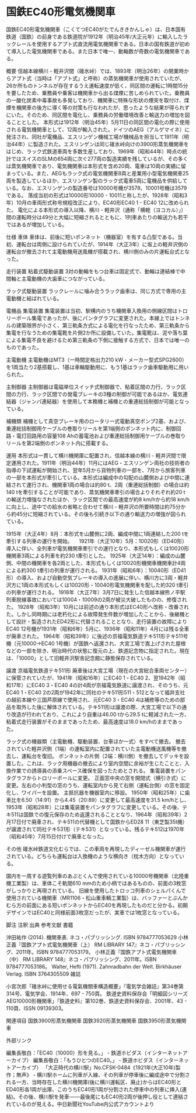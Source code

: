 # 国鉄EC40形電気機関車

国鉄EC40形電気機関車（こくてつEC40がたでんききかんしゃ）は、日本国有鉄道（国鉄）の前身である鉄道院が1912年（明治45年/大正元年）に輸入したラックレールを使用するアプト式直流用電気機関車である。日本の国有鉄道が初めて導入した電気機関車である。また日本で唯一、動軸数が奇数の電気機関車である。

概要
信越本線横川 - 軽井沢間（碓氷峠）では、1893年（明治26年）の開業時からアプト式（当時は「アブト式」と呼称）の蒸気機関車が使用されていたが、26か所ものトンネルが存在するうえ運転速度が低く、同区間の運転に1時間15分を要したため、乗務員や乗客は機関車から出る煤煙に苦しめられていた。乗務員の一酸化炭素中毒事故も多発しており、機関車に特殊な形状の煙突を取付け、煤煙を機関車の後方に導く等の対策も行なわれたが、思ったような結果が得られずにいた。そのため、同区間を電化し、乗務員の労働環境改善と輸送力の増加を図ることとした。
本形式は1912年（明治45年）5月11日の同区間の電化の際に使用される電気機関車として、12両が輸入された。ドイツのAEG（アルゲマイネ）に発注され、同社が電機品、エスリンゲン機械工場が機械品を担当して1911年（明治44年）に製造された。エスリンゲンは同じ碓氷峠向けの3900形蒸気機関車をはじめ、ラック式鉄道車両を多数生産しており、1969年（昭和44年）時点の統計ではスイスのSLMの654両に次ぐ277両の製造実績を残しているが、その多くは蒸気機関車であり、電気機関車は本形式を含め20両、電車は10両の実績に留まっている。また、AEGもラック式の電気機関車8両と産業用小型電気機関車25両を製造しているほか、エスリンゲン製のラック式電車5両に電機品を供給している。なお、エスリンゲンの製造番号は10000号機が3578、10001号機は3579である。
落成当初の形式は10000形10000 - 10011と称したが、1928年（昭和3年）10月の車両形式称号規程改正により、EC40形EC40 1 - EC40 12に改められた。
電化による本形式の導入以降、横川 - 軽井沢（通称「横軽（ヨコカル）」）間の運転時分は49分と大幅に短縮されるとともに、1列車あたりの輸送力も若干ではあるが増加している。

仕様
車体
車体は、前後に短いボンネット（機器室）を有する凸型である。当初、運転台は両側に設けられていたが、1914年（大正3年）に坂上の軽井沢側の運転台が撤去されて主電動機用送風機が搭載され、横川側のみの片運転台式となった。

走行装置
粘着式駆動装置
3対の動輪をもつ台車は固定式で、動輪は連結棒で中間軸と主電動機の大歯車につながっている。

ラック式駆動装置
ラックレールに噛み合うラック歯車は、同じ方式で専用の主電動機と結ばれている。

電機品
集電装置
集電装置は当初、駅構内のうち機関車入換用の側線区間はトロリーポール集電であったが、後にパンタグラフに変更された。本線上ではトンネルの建築限界が小さく、第三軌条方式による電化を行なったため、第三軌条から集電を行なうための集電靴を片側2か所に設備していた。集電靴は、泥や落ち葉による集電不良を避けるため第三軌条の下側に接触する方式で、日本では唯一のものであった。

主電動機
主電動機はMT3（一時間定格出力210 kW・メーカー型式SPG2600）を1両当たり2基搭載し、1基は車輪駆動用に、もう1基はラック歯車駆動用に用いられた。

主制御器
主制御器は電磁単位スイッチ式制御器で、粘着区間の力行、ラック区間の力行、ラック区間での発電ブレーキの3種の制御が可能であるほか、電気連結器（ジャンパ連結器）を使用して本務機と補機との重連総括制御が可能となっている。

補機類
補機として真空ブレーキ用のロータリー式電動真空ポンプ2基、および、重連総括制御用ケーブルの巻取りリールを第1端側のボンネット内に、制御回路・電灯回路用の容量108 Ahの蓄電池および重連総括制御用ケーブルの巻取りリールを第2端側のボンネット内に搭載する。

運用
本形式は一貫して横川機関庫に配置され、信越本線の横川 - 軽井沢間で限定運用された。1911年（明治44年）11月にはAEG・エスリンゲン両社の技術者の指導の下試運転が開始され、翌年5月から貨物列車の一部を、7月から旅客列車の一部を本形式が牽引している。本形式は編成中の勾配の山麓側および中間に連結されて運行され、機関車1両の場合は約80 t、2両（重連総括制御）の場合は約140 tを牽引することが可能であり、蒸気機関車牽引の場合よりそれぞれ約20 tの輸送力増強なされたほか、ラック区間での最高速度が約8 km/hから約18 km/hに向上し、途中での給水の省略と合わせて横川 - 軽井沢の所要時間は約75分から約45分に短縮されている。その後も引続き以下の通り輸送力の増強が図られている。

1915年（大正4年）8月：本形式を山麓側に2両、編成中間に1両連結した200  tを牽引する列車の運行を開始。
　1921年（大正10年）5月：10020形（ED40形）導入に伴い、全列車が電気機関車牽引での運行となり、本形式もしくは10020形機関車3両による列車を約230 t牽引とした。
1925年（大正14年）：編成の山麓側、中間の機関車を各2両とした、本形式もしくは10020形機関車機関車計4両による約300 t牽引の列車が運行される。
1931年（昭和6年）：10040形（ED41形）の導入、および自動空気ブレーキの導入の進展に伴い、横川方に3両・軽井沢方に1両の本形式もしくは10020形・10040形電気機関車を配した約320 t牽引の列車が運行される。
1918年（大正7年）3月7日に発生した信越本線熊ノ平駅列車脱線事故においては10004・10009の2両が被災大破したものの、修復された。
1928年（昭和3年）10月には前述の通り本形式はEC40形へ改称・改番された。しかし同時期には老朽化による故障発生件数が増加したことから、後継機として設計・製造されたED42形に代替されることとなり、走行装置の故障によりEC40 12号機が1931年（昭和6年）5月に、1936年（昭和11年）4月には残る全車が廃車された。
1964年（昭和39年）に後述の京福電気鉄道テキ511形テキ511号機（元10000→EC40 1号機）が国鉄へ返還され、大宮工場で嵩上げされた屋根などの一部を除き、明治時代の状態に復元の上、鉄道記念物に指定された。現在は、「10000」として旧軽井沢駅舎記念館に静態保存されている。

譲渡
京福電気鉄道テキ511形
廃車後は大宮工場（現在の大宮総合車両センター）に保管されていたが、1941年（昭和16年）にEC40 1・EC40 2、翌1942年（昭和17年）にEC40 3・EC40 4の計4両が京福電気鉄道に譲渡され、そのうち、元EC40 1・EC40 2の2両が1942年に同社のテキ511形511・512となって福井支社の越前本線や三国芦原線で使用され、元EC40 3・EC40 4は補修等のための部品を取外した後に解体されている。テキ511形は譲渡の際、大宮工場で以下の通り改造が行われており、これにより自重は46.00 tから29.5 tに軽減された一方、粘着式走行装置がそのままであったため、最高速度は18.0 km/hのままであった。

ラック式の機器類（主電動機、駆動装置、台車ほか一式）をすべて撤去。
撤去されていた軽井沢側（1端）の運転室内に配置されていた主電動機送風機等を撤去し、運転台を復旧。
ボンネットの片側（2端：横川側）を撤去してデッキを設置した。これは、ラック用機器の撤去により室内空間に余裕が生じたことと、入換作業での誘導員の添乗スペース確保を図ったためとされる。
集電装置をパンタグラフからトロリーポールに変更。
正面窓中央の窓を開閉式（横引き式）に変更。左右の小判型の窓のうち、運転室内から見て右側（運転台側）の窓を固定化し、ワイパーを設置。
主抵抗器を機器室内に移設。
1950年（昭和25年）に歯車比を6.50（14:91）から4.45（20:89）に変更して最高速度を31.5 km/hとし、1953年（昭和28年）には集電装置をパンタグラフに変更している。その後、テキ511は国鉄での復元保存のため返還されることとなり、1964年（昭和39年）2月17日付で廃車され、テキ511の代替機として国鉄からED28 11（東芝製35t機）が譲渡されて同社テキ531形（テキ531）となっている。残るテキ512は1970年（昭和45年）7月15日付けで廃車となった。

その他
碓氷峠鉄道文化むらでは、この車両を再現したディーゼル機関車が運行されている。どちらも運転台は入換機のような横向き（枕木方向）となっている。

園内を一周する遊覧列車のあぷとくんで使用されている10000号機関車（北陸重機工業製）は、車体こそ軌間610 mmのため小柄ではあるものの、前面の3枚窓がしっかりと再現されている。
旧線を使用したトロッコ列車のシェルパくんで使用されている機関車（MR1106・松山重車輌工業製）は、バッファーとぶんかむら方の前面にある短いボンネットからEC40を再現したものだと分かる。初期デザインではEC40と同様前面3枚窓だったが、実車では1枚窓となっている。

脚注
注釈
出典
参考文献
書籍

沖田祐作 (2014). 機関車表. ネコ・パブリッシング. ISBN 9784777053629 
小林正義『国鉄アプト式電気機関車（上） RM LIBRARY 147』ネコ・パブリッシング、2011年。ISBN 9784777053179。 
小林正義『国鉄アプト式電気機関車（中） RM LIBRARY 148』ネコ・パブリッシング、2011年。ISBN 9784777053186。 
Walter, Hefti (1971). Zahnradbahn der Welt. Birkhäuser Verlag. ISBN 3764305509 
雑誌

小宮次郎「碓氷峠に使用せる電氣機關車構造概要」『電気学会雑誌』第34巻第314号、電気学会、1914年、697 - 750頁。 
鉄道史資料保存会「明細図シリーズ AEG10000形機関車」『鉄道史料』第102巻、鉄道史資料保存会、2001年、43 - 110頁、ISSN 09139303。

関連項目
国鉄3900形蒸気機関車
国鉄3920形蒸気機関車
国鉄3950形蒸気機関車

外部リンク

編集長敬白：「EC40（10000）形を見る。」 - 鉄道ホビダス（インターネットアーカイブ）
編集長敬白：「もうひとつのEC40。」 - 鉄道ホビダス（インターネットアーカイブ）
「大正時代の横川駅」No.CFSK-0484《1921年(大正10年)製作；無声》 - 横川駅ホームに列車が入線、その列車が停車後に編成途中で分割される一方、当時存在した横川機関庫(後に横川運転区、廃止)からはEC40形とED40形各1両が出庫、このうちEC40形1両が分割された停車中の列車に挿入(連結)。その後、横川駅を発車───最後尾にもEC40形2両が後押し役として連結されているのが見える。中日新聞社YouTube内公式アカウントより